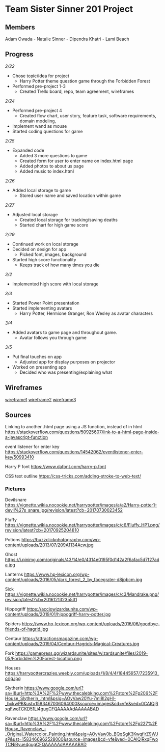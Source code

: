 # Team Sister Sinner 201 Project 

## Members
Adam Owada - Natalie Sinner - Dipendra Khatri - Lami Beach

## Progress
*2/22*
- Chose topic/idea for project
  - Harry Potter theme question game through the Forbidden Forest
- Performed pre-project 1-3
  - Created Trello board, repo, team agreement, wireframes
  
*2/24*
- Performed pre-project 4
  - Created flow chart, user story, feature task, software requirements, domain modeling, 
- Implement wand as mouse
- Started coding questions for game

*2/25*
- Expanded code 
  - Added 3 more questions to game
  - Created form for user to enter name on index.html page
  - Added photos to about us page
  - Added music to index.html
  
*2/26*
- Added local storage to game
  - Stored user name and saved location within game
  
*2/27*
- Adjusted local storage
  - Created local storage for tracking/saving deaths
  - Started chart for high game score
  
*2/29*
- Continued work on local storage 
- Decided on design for app
  - Picked font, images, background
- Started high score functionality 
  - Keeps track of how many times you die
  
*3/2*
- Implemented high score with local storage

*3/3*
- Started Power Point presentation
- Started implementing avatars
  - Harry Potter, Hermione Granger, Ron Wesley as avatar characters 
  
*3/4* 
- Added avatars to game page and throughout game. 
  - Avatar follows you through game
  
*3/5* 
- Put final touches on app
  - Adjusted app for display purposes on projector
- Worked on presenting app
  - Decided who was presenting/explaining what

## Wireframes
[wireframe1]
[wireframe2]
[wireframe3]

[wireframe1]: images/wireframe1.png


[wireframe2]: images/wireframe2.png


[wireframe3]: images/wireframe3.png


## Sources
Linking to another .html page using a JS function, instead of <a> in html
https://stackoverflow.com/questions/50925607/link-to-a-html-page-inside-a-javascript-function

event listener for enter key
https://stackoverflow.com/questions/14542062/eventlistener-enter-key/50993410

Harry P font
https://www.dafont.com/harry-p.font

CSS text outline
https://css-tricks.com/adding-stroke-to-web-text/


### Pictures
Devilsnare
https://vignette.wikia.nocookie.net/harrypotter/images/a/a2/Harry-potter1-devil%27s_snare.jpg/revision/latest?cb=20170730023452

Fluffy
https://vignette.wikia.nocookie.net/harrypotter/images/c/c6/Fluffy_HP1.png/revision/latest?cb=20170925204810

Potions
https://buzzclickphotography.com/wp-content/uploads/2013/07/209A1134Acw.jpg

Ghost 
https://i.pinimg.com/originals/43/14/e0/4314e0195f0d142a2f6afac5d7f27ada.jpg

Lanterns 
https://www.hp-lexicon.org/wp-content/uploads/2016/05/dark_forest_2_by_facegrater-d8jpbcm.jpg

Sick
https://vignette.wikia.nocookie.net/harrypotter/images/c/c3/Mandrake.png/revision/latest?cb=20161213235531

Hippogriff 
https://acciowizardsunite.com/wp-content/uploads/2019/01/hippogriff-harry-potter.jpg

Spiders
https://www.hp-lexicon.org/wp-content/uploads/2016/06/goodbye-friends-of-hagrid.jpg

Centaur
https://attractionsmagazine.com/wp-content/uploads/2019/04/Centaur-Hagrids-Magical-Creatures.jpg

Fork 
https://gamepress.gg/wizardsunite/sites/wizardsunite/files/2019-05/Forbidden%20Forest-location.png

Houses
https://harrypottercrazies.weebly.com/uploads/1/8/4/4/18445957/7235913_orig.jpg

Slytherin 
https://www.google.com/url?sa=i&url=http%3A%2F%2Fwww.thecalebking.com%2Fstore%2Fp206%2FHouse_Slytherin_.html&psig=AOvVaw20Yu-7ml8I2gHI-_bxkwPB&ust=1583467006064000&source=images&cd=vfe&ved=0CAIQjRxqFwoTCKD51Li4gugCFQAAAAAdAAAAABAD

Ravenclaw
https://www.google.com/url?sa=i&url=http%3A%2F%2Fwww.thecalebking.com%2Fstore%2Fp227%2FHouse_Ravenclaw_-_Original_Watercolor_Painting.html&psig=AOvVaw0b_BQqSgK3KwqfirZ9WJsP&ust=1583466962528000&source=images&cd=vfe&ved=0CAIQjRxqFwoTCNiByue4gugCFQAAAAAdAAAAABAD




